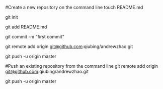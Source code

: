 #Create a new repository on the command line
touch README.md

git init

git add README.md

git commit -m "first commit"

git remote add origin git@github.com:qiubing/andrewzhao.git

git push -u origin master


#Push an existing repository from the command line
git remote add origin git@github.com:qiubing/andrewzhao.git

git push -u origin master
